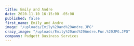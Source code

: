 ```yaml
---
title: Emily and Andre
date: 2020-11-10 16:15:00 -05:00
published: false
first_name: Emily and Andre
image: "/uploads/Emily%20and%20Andre.JPG"
crazy_image: "/uploads/Emily%20and%20Andre.Fun.%20JPG.JPG"
company: Padgett Business Services
---
```


